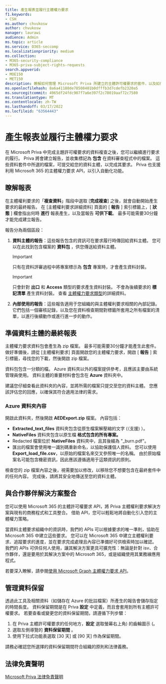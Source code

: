 ```yaml
---
title: 產生報表並履行主體權力要求
f1.keywords:
- CSH
ms.author: chvukosw
author: chvukosw
manager: laurawi
audience: Admin
ms.topic: article
ms.service: O365-seccomp
ms.localizationpriority: medium
ms.collection:
- M365-security-compliance
- M365-priva-subject-rights-requests
search.appverid:
- MOE150
- MET150
description: 瞭解如何管理 Microsoft Priva 所建立的主體許可權要求的套件，以及如何對資料主體進行要求。
ms.openlocfilehash: 8a6a41188de78508401b0dfffb3d7cdefb2320a5
ms.sourcegitcommit: 4965df24fdc907f7a6e397f2c78019aaf72c7580
ms.translationtype: MT
ms.contentlocale: zh-TW
ms.lasthandoff: 03/17/2022
ms.locfileid: "63564443"
---
```

# <a name="generate-reports-and-fulfill-a-subject-rights-request"></a>產生報表並履行主體權力要求

在 Microsoft Priva 中完成主題許可權要求的資料複查之後，您可以繼續進行要求的履行。 Priva 將會建立報告，並收集標記為 **包含** 在資料審查程式中的檔案。 這些資料套件中所選的檔案，可提交給您的資料主體，以完成其要求。 Priva 也支援利用 Microsoft 365 的主體權力要求 API，以引入自動化功能。

## <a name="understanding-reports"></a>瞭解報表

在主體權利要求的「**複查資料**」階段中選取 [**完成複查**] 之後，就會自動開始產生要求的最終報告。 在 [主體權利要求詳細資料] 頁面的 [ **報告** ] 索引標籤上，[ **狀態** ] 欄會指出何時 **進行** 報表產生，以及當報告 **可供下載**。 最多可能需要30分鐘才能完成建立報告。

報告分為兩個區段：
1. **資料主體的報告**：這些報告包含的資訊可在要求履行時傳回給資料主體。 您可以在此找到包含檔案的 **資料包** ，供您傳送給資料主體。
   > [!IMPORTANT]
   > 只有在資料評審過程中將專案標示為 **包含** 專案時，才會產生資料封裝。

   > [!IMPORTANT]
   > 只會針對 **出口** 和 **Access** 類型的要求產生資料封裝。 不會為後續要求的 **標記清單** 產生資料封裝。 查看 [主體權力要求類型](subject-rights-requests-create.md#use-the-subject-rights-request-creation-wizard)的詳細資料。

2. **內部使用的報告**：這些報告適用于您組織的與主體權利要求相關的內部記錄。 它們包括一個審核記錄，以及您在資料檢查期間對標籤所套用之所有檔案的清單，以進行後續動作或進行進一步的動作。

## <a name="prepare-final-reports-for-the-data-subject"></a>準備資料主體的最終報表

主體權力要求資料包會產生為 zip 檔案。 最多可能需要30分鐘才能產生此套件。 做好準備後，請從 [主體權利要求] 頁面開啟您的主體權力要求，開啟 [ **報告** ] 索引標籤，尋找您的下載，然後開啟 zip 檔案。

資料包包含一分類的檔。 Azure 資料夾以外的檔案提供參考，且應該主要由系統管理員使用。 資料主體的重要材料會包含在 **Azure** 資料夾中。

建議您仔細查看此資料夾的內容，並將所需的檔案只提交至您的資料主體。 您應該評估您的回應，以確保其符合適用法律的需求。

### <a name="azure-folder-contents"></a>Azure 資料夾內容

開啟此資料夾，然後開啟 **AEDExport.zip** 檔案。 內容包括：

- **Extracted_text_files** 資料夾包含從原生檔案解壓縮的文字 (（支援) ）。
- **NativeFiles** 資料夾包含以原生檔 **格式包含的所有專案。**
- Redacted 檔案位於 **NativeFiles** 資料夾中，且其後綴為 "_burn.pdf"。
- 匯出的檔案會使用唯一識別碼重新命名，以協助保護個人資料。 您可以使用 **Export_load_file.csv**，以原始的檔案名來交叉參照唯一的名稱。 由於原始檔案名可能包含機密資訊，因此應該遵循適用于這類資訊的原則。

檢查您的 zip 檔案內容之後，視需要加以修改，以移除您不想要包含在最終套件中的任何內容。 完成後，請將其安全地傳送至您的資料主體。

## <a name="integrate-with-partner-solutions"></a>與合作夥伴解決方案整合

您可以使用 Microsoft 365 的主體許可權要求 API，將 Priva 主體權利要求解決方案與現有的商務程式和工具整合。 借助 API，您可以輕鬆地將自動化引入您的主體權力策略。

當資料主體要求組織中的資訊時，我們的 APIs 可以根據要求的唯一準則，協助在 Microsoft 365 中建立這些要求。 您可以在 Microsoft 365 中建立主體權利要求、追蹤要求的進度，並在要求完成處理且內容已準備好可供檢索時加以確認。 我們的 APIs 可供任何人使用，讓其解決方案更具可擴充性：無論是針對 isv、合作夥伴，還是要用於其解決方案中的 Microsoft 365，或是組織使用其業務線應用程式。

若要深入瞭解，請參閱[使用 Microsoft Graph 主體權力要求 API](/graph/api/resources/subjectrightsrequest-subjectrightsrequestapioverview)。

## <a name="manage-data-retention"></a>管理資料保留

透過此工具及相關資料（如儲存在 Azure 的批註檔案）所產生的報告會儲存指定的時間長度。 資料保留期間是在 Priva **設定** 中定義，而且會套用到所有主體許可權要求。 若要查看或變更您的資料保留期間，請遵循下列步驟：

1. 在 Priva 主體許可權要求的任何地方，**設定** 選取螢幕右上角) 的齒輪圖示 (。
2. 選取左側導覽的 **資料保留期間** 。
3. 使用下拉式功能表選取 [30 天] 或 [90 天] 作為保留期間。

請務必確認您所選擇的資料保留期間符合組織的原則和法律義務。

## <a name="legal-disclaimer"></a>法律免責聲明

[Microsoft Priva 法律免責聲明](priva-disclaimer.md)
